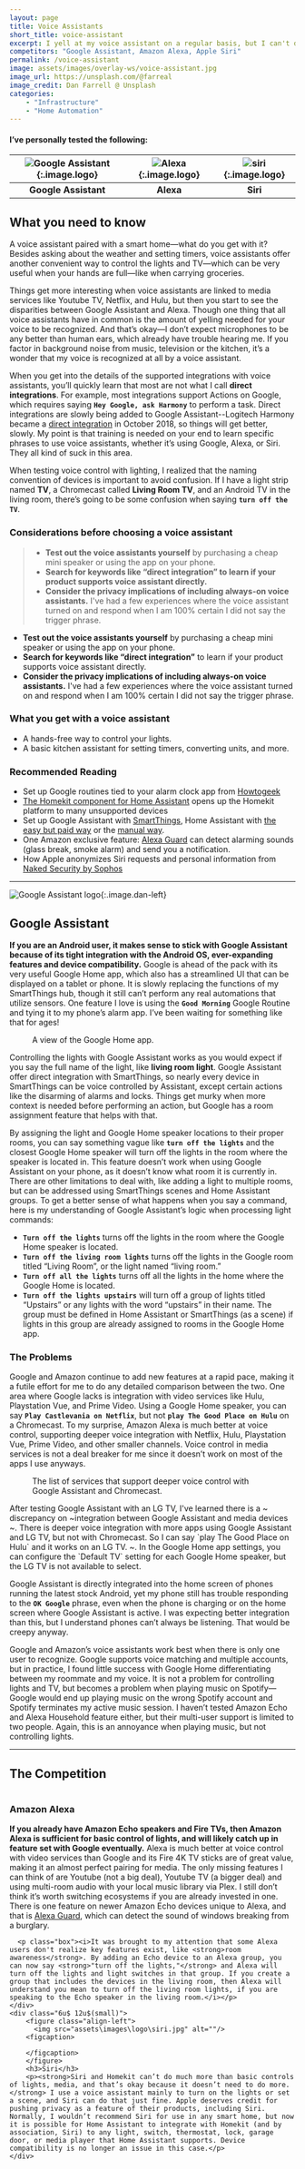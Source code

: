 ```yaml
---
layout: page
title: Voice Assistants
short_title: voice-assistant
excerpt: I yell at my voice assistant on a regular basis, but I can't deny that using my voice to turn off the lights is convenient.
competitors: "Google Assistant, Amazon Alexa, Apple Siri"
permalink: /voice-assistant
image: assets/images/overlay-ws/voice-assistant.jpg
image_url: https://unsplash.com/@farreal
image_credit: Dan Farrell @ Unsplash
categories: 
    - "Infrastructure"
    - "Home Automation"
---
```


<!--more-->

#### I’ve personally tested the following:

| ![Google Assistant](assets\images\logo\google.png){:.image.logo} | ![Alexa](assets\images\logo\amazon.png){:.image.logo} | ![siri](assets\images\logo\apple.png){:.image.logo} |
|:-------:|:--------:|:---------:|
| **Google Assistant** | **Alexa** | **Siri** |

## What you need to know

A voice assistant paired with a smart home—what do you get with it?  Besides asking about the weather and setting timers, voice assistants offer another convenient way to control the lights and TV—which can be very useful when your hands are full—like when carrying groceries. 

Things get more interesting when voice assistants are linked to media services like Youtube TV, Netflix, and Hulu, but then you start to see the disparities between Google Assistant and Alexa. Though one thing that all voice assistants have in common is the amount of yelling needed for your voice to be recognized. And that’s okay—I don’t expect microphones to be any better than human ears, which already have trouble hearing me. If you factor in background noise from music, television or the kitchen, it’s a wonder that my voice is recognized at all by a voice assistant. 

When you get into the details of the supported integrations with voice assistants, you’ll quickly learn that most are not what I call **direct integrations**. For example, most integrations support Actions on Google, which requires saying **``Hey Google, ask Harmony``** to perform a task. Direct integrations are slowly being added to Google Assistant--Logitech Harmony became a [direct integration](https://www.androidpolice.com/2018/10/16/logitech-harmony-direct-control-finally-live-google-assistant-home-limitations/) in October 2018, so things will get better, slowly. My point is that training is needed on your end to learn specific phrases to use voice assistants, whether it’s using Google, Alexa, or Siri. They all kind of suck in this area.

When testing voice control with lighting, I realized that the naming convention of devices is important to avoid confusion. If I have a light strip named **TV**, a Chromecast called **Living Room TV**, and an Android TV in the living room, there’s going to be some confusion when saying **``turn off the TV``**. 

### Considerations before choosing a voice assistant
> - **Test out the voice assistants yourself** by purchasing a cheap mini speaker or using the app on your phone. 
> - **Search for keywords like “direct integration” to learn if your product supports voice assistant directly.**
> - **Consider the privacy implications of including always-on voice assistants.** I've had a few experiences where the voice assistant turned on and respond when I am 100% certain I did not say the trigger phrase.


<ul class="alt">
  <li><strong>Test out the voice assistants yourself</strong> by purchasing a cheap mini speaker or using the app on your phone. </li>
  <li><strong>Search for keywords like “direct integration”</strong> to learn if your product supports voice assistant directly.</li>
  <li><strong>Consider the privacy implications of including always-on voice assistants.</strong> I've had a few experiences where the voice assistant turned on and respond when I am 100% certain I did not say the trigger phrase.</li>
</ul>

### What you get with a voice assistant

<ul class="alt">
  <li>A hands-free way to control your lights.</li>
  <li>A basic kitchen assistant for setting timers, converting units, and more.</li>
</ul>

### Recommended Reading

<ul class="alt">
  <li>Set up Google routines tied to your alarm clock app from <a href="https://www.howtogeek.com/406742/how-to-set-up-routines-in-google-clock-on-android/">Howtogeek</a></li>
  <li><a href="https://www.home-assistant.io/components/homekit/">The Homekit component for Home Assistant</a> opens up the Homekit platform to many unsupported devices</li>
  <li>Set up Google Assistant with <a href="https://support.smartthings.com/hc/en-us/articles/214837343-How-to-connect-Google-Assistant-with-SmartThings">SmartThings</a>, Home Assistant  with <a href="https://www.nabucasa.com/">the easy but paid way</a> or the <a href="https://www.home-assistant.io/components/google_assistant/">manual way</a>.</li>
  <li>One Amazon exclusive feature: <a href="https://www.tomsguide.com/us/alexa-guard,news-28882.html">Alexa Guard</a> can detect alarming sounds (glass break, smoke alarm) and send you a notification.</li>
  <li>How Apple anonymizes Siri requests and personal information from <a href="https://nakedsecurity.sophos.com/2018/08/13/siri-is-listening-to-you-but-shes-not-spying-says-apple/">Naked Security by Sophos</a></li>
</ul>

<!-- Product Review section -->
<hr class="minor" />

![Google Assistant logo](assets\images\logo\google-assistant.jpg){:.image.dan-left}

## Google Assistant

**If you are an Android user, it makes sense to stick with Google Assistant because of its tight integration with the Android OS, ever-expanding features and device compatibility.**  Google is ahead of the pack with its very useful Google Home app, which also has a streamlined UI that can be displayed on a tablet or phone. It is slowly replacing the functions of my SmartThings hub, though it still can’t perform any real automations that utilize sensors. One feature I love is using the **``Good Morning``** Google Routine and tying it to my phone’s alarm app. I’ve been waiting for something like that for ages!

<figure class="align-center">
 <a class="image-link" href="assets\images\other\google_home_app.png" ><img src="assets\images\other\google_home_app.png" alt="" /></a>
 <figcaption>
   A view of the Google Home app.
 </figcaption>
</figure>

Controlling the lights with Google Assistant works as you would expect if you say the full name of the light, like **living room light**. Google Assistant offer direct integration with SmartThings, so nearly every device in SmartThings can be voice controlled by Assistant, except certain actions like the disarming of alarms and locks. Things get murky when more context is needed before performing an action, but Google has a room assignment feature that helps with that. 

By assigning the light and Google Home speaker locations to their proper rooms, you can say something vague like **``turn off the lights``** and the closest Google Home speaker will turn off the lights in the room where the speaker is located in. This feature doesn’t work when using Google Assistant on your phone, as it doesn’t know what room it is currently in. There are other limitations to deal with, like adding a light to multiple rooms, but can be addressed using SmartThings scenes and Home Assistant groups. To get a better sense of what happens when you say a command, here is my understanding of Google Assistant’s logic when processing light commands:


- **``Turn off the lights``** turns off the lights in the room where the Google Home speaker is located.
- **``Turn off the living room lights``** turns off the lights in the Google room titled “Living Room”, or the light named “living room.”
- **``Turn off all the lights``** turns off all the lights in the home where the Google Home is located.
- **``Turn off the lights upstairs``** will turn off a group of lights titled “Upstairs” or any lights with the word “upstairs” in their name. The group must be defined in Home Assistant or SmartThings (as a scene) if lights in this group are already assigned to rooms in the Google Home app.

### The Problems
Google and Amazon continue to add new features at a rapid pace, making it a futile effort for me to do any detailed comparison between the two. One area where Google lacks is integration with video services like Hulu, Playstation Vue, and Prime Video. Using a Google Home speaker, you can say **``Play Castlevania on Netflix``**, but not **``play The Good Place on Hulu``** on a Chromecast. To my surprise, Amazon Alexa is much better at voice control, supporting deeper voice integration with Netflix, Hulu, Playstation Vue, Prime Video, and other smaller channels. Voice control in media services is not a deal breaker for me since it doesn’t work on most of the apps I use anyways. 



<figure class="align-center">
 <a class="image-link" href="assets\images\other\google-media-integration.png" ><img src="assets\images\other\google-media-integration.png" alt="" /></a>
 <figcaption>
   The list of services that support deeper voice control with Google Assistant and Chromecast.
 </figcaption>
</figure>
After testing Google Assistant with an LG TV, I've learned there is a ~ discrepancy on ~integration between Google Assistant and media devices ~. There is deeper voice integration with more apps using Google Assistant and LG TV, but not with Chromecast. So I can say `play The Good Place on Hulu` and it works on an LG TV. ~. In the Google Home app settings, you can configure the `Default TV` setting for each Google Home speaker, but the LG TV is not available to select.



Google Assistant is directly integrated into the home screen of phones running the latest stock Android, yet my phone still has trouble responding to the **``OK Google``** phrase, even when the phone is charging or on the home screen where Google Assistant is active. I was expecting better integration than this, but I understand phones can’t always be listening. That would be creepy anyway.

Google and Amazon’s voice assistants work best when there is only one user to recognize. Google supports voice matching and multiple accounts, but in practice, I found little success with Google Home differentiating between my roommate and my voice. It is not a problem for controlling lights and TV, but becomes a problem when playing music on Spotify—Google would end up playing music on the wrong Spotify account and Spotify terminates my active music session. I haven’t tested Amazon Echo and Alexa Household feature either, but their multi-user support is limited to two people. Again, this is an annoyance when playing music, but not controlling lights. 


<!-- Product Review section -->
<hr class="minor" />

## The Competition

<div class="row">
    <div class="6u 12u$(small)">
      <figure class="align-left">
          <img src="assets\images\logo\alexa.png" alt=""/>
        <figcaption></figcaption>
      </figure>
      <h3>Amazon Alexa</h3>
      <p><strong>If you already have Amazon Echo speakers and Fire TVs, then Amazon Alexa is sufficient for basic control of lights, and will likely catch up in feature set with Google eventually.</strong> Alexa is much better at voice control with video services than Google and its Fire 4K TV sticks are of great value, making it an almost perfect pairing for media.  The only missing features I can think of are Youtube (not a big deal), Youtube TV (a bigger deal) and using multi-room audio with your local music library via Plex. I still don’t think it’s worth switching ecosystems if you are already invested in one. There is one feature on newer Amazon Echo devices unique to Alexa, and that is <a href="https://www.tomsguide.com/us/alexa-guard,news-28882.html">Alexa Guard</a>, which can detect the sound of windows breaking from a burglary.</p>

      <p class="box"><i>It was brought to my attention that some Alexa users don't realize key features exist, like <strong>room awareness</strong>. By adding an Echo device to an Alexa group, you can now say <strong>"turn off the lights,"</strong> and Alexa will turn off the lights and light switches in that group. If you create a group that includes the devices in the living room, then Alexa will understand you mean to turn off the living room lights, if you are speaking to the Echo speaker in the living room.</i></p>
    </div>
    <div class="6u$ 12u$(small)">
        <figure class="align-left">
          <img src="assets\images\logo\siri.jpg" alt=""/>
        <figcaption>
    
        </figcaption>
        </figure>
    	<h3>Siri</h3>
    	<p><strong>Siri and Homekit can’t do much more than basic controls of lights, media, and that’s okay because it doesn’t need to do more.</strong> I use a voice assistant mainly to turn on the lights or set a scene, and Siri can do that just fine. Apple deserves credit for pushing privacy as a feature of their products, including Siri. Normally, I wouldn’t recommend Siri for use in any smart home, but now it is possible for Home Assistant to integrate with Homekit (and by association, Siri) to any light, switch, thermostat, lock, garage door, or media player that Home Assistant supports. Device compatibility is no longer an issue in this case.</p>
    </div>
</div>


